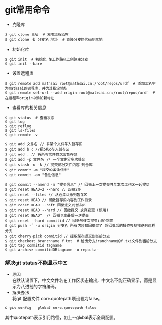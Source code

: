 # git常用命令
- 克隆库
```
$ git clone 地址  # 克隆远程仓库
$ git clone -b 分支名 地址  # 克隆分支的代码到本地
```
- 初始化库
```
$ git init  # 初始化 在工作路径上创建主分支
$ git init --bare
```
- 设置远程库
```
$ git remote add mathsai root@mathsai.cn:/root/repos/urdf  # 添加其名字为mathsai的远程库，并为其指定地址
$ git remote set-url --add origin root@mathsai.cn:/root/repos/urdf  # 在远程库origin中添加新地址
```
- 查看库的相关信息
```
$ git status  # 查看状态
$ git log
$ git reflog
$ git ls-files
$ git remote -v
```
```
$ git add 文件名 // 将某个文件存入暂存区
$ git add b c //把b和c存入暂存区
$ git add . // 将所有文件提交到暂存区
$ git add -p 文件名 // 一个文件分多次提交
$ git stash -u -k // 提交部分文件内容 到仓库
$ git commit -m "提交的备注信息" 
$ git commit -am "备注信息" 

$ git commit --amend -m "提交信息" // 回撤上一次提交并与本次工作区一起提交
$ git reset HEAD~2 --hard // 回撤2步
$ git reset --files // 从仓库回撤到暂存区
$ git reset HEAD // 回撤暂存区内容到工作目录
$ git reset HEAD --soft 回撤提交到暂存区
$ git reset HEAD --hard // 回撤提交 放弃变更 (慎用)
$ git reset HEAD^  // 回撤仓库最后一次提交
$ git reset --hard commitid // 回撤到该次提交id的位置
$ git push -f -u origin 分支名 所有内容都回撤完了 将回撤后的操作强制推送到远程分支
$ git cherry-pick commitid // 提取某次提交到当前分支
$ git checkout branchname f.txt  # 检出分支branchname的f.txt文件到当前分支
$ git tag commitid tagname
$ git archive commitidORtagname -o repo.tar
```
### 解决git status不能显示中文
- 原因  
  在默认设置下，中文文件名在工作区状态输出，中文名不能正确显示，而是显示为八进制的字符编码。
- 解决办法  
将git 配置文件 core.quotepath项设置为false。 
```shell script
$ git config --global core.quotepath false
```
其中quotepath表示引用路径，加上--global表示全局配置。
